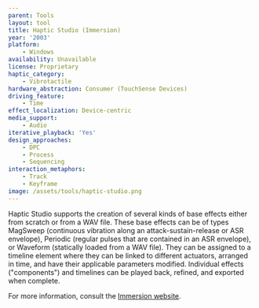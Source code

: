 ```yaml
---
parent: Tools
layout: tool
title: Haptic Studio (Immersion)
year: '2003'
platform:
    - Windows
availability: Unavailable
license: Proprietary
haptic_category:
    - Vibrotactile
hardware_abstraction: Consumer (TouchSense Devices)
driving_feature:
    - Time
effect_localization: Device-centric
media_support:
    - Audio
iterative_playback: 'Yes'
design_approaches:
    - DPC
    - Process
    - Sequencing
interaction_metaphors:
    - Track
    - Keyframe
image: /assets/tools/haptic-studio.png
---
```

Haptic Studio supports the creation of several kinds of base effects either from scratch or from a WAV file.
These base effects can be of types MagSweep (continuous vibration along an attack-sustain-release or ASR envelope), Periodic (regular pulses that are contained in an ASR envelope), or Waveform (statically loaded from a WAV file).
They can be assigned to a timeline element where they can be linked to different actuators, arranged in time, and have their applicable parameters modified.
Individual effects ("components") and timelines can be played back, refined, and exported when complete.

For more information, consult the [Immersion website](https://www.immersion.com/).
